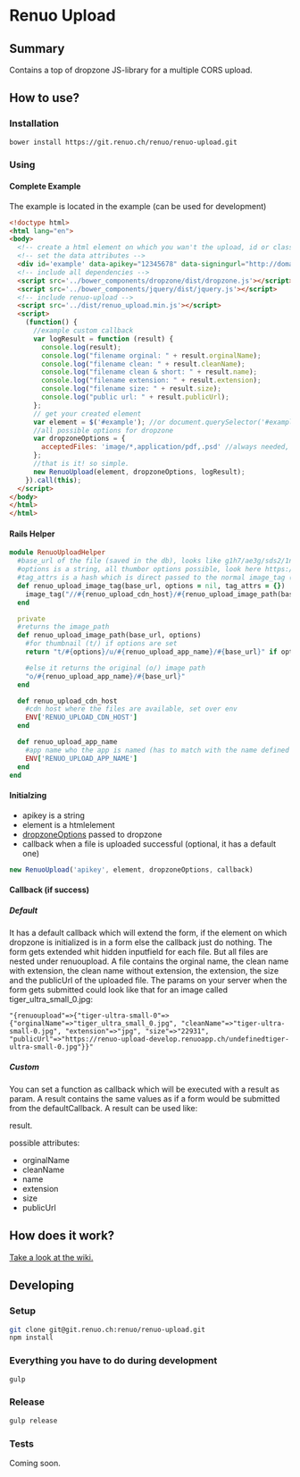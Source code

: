 # Renuo Upload

## Summary

Contains a top of dropzone JS-library for a multiple CORS upload.

## How to use?

### Installation 

```sh
bower install https://git.renuo.ch/renuo/renuo-upload.git
```

### Using

#### Complete Example

The example is located in the example (can be used for development)

```html
<!doctype html>
<html lang="en">
<body>
  <!-- create a html element on which you wan't the upload, id or class dosen't matter -->
  <!-- set the data attributes -->
  <div id='example' data-apikey="12345678" data-signingurl="http://domain/generate_policy"></div>
  <!-- include all dependencies -->
  <script src='../bower_components/dropzone/dist/dropzone.js'></script>
  <script src='../bower_components/jquery/dist/jquery.js'></script>
  <!-- include renuo-upload -->
  <script src='../dist/renuo_upload.min.js'></script>
  <script>
    (function() {
      //example custom callback
      var logResult = function (result) {
        console.log(result);
        console.log("filename orginal: " + result.orginalName);
        console.log("filename clean: " + result.cleanName);
        console.log("filename clean & short: " + result.name);
        console.log("filename extension: " + result.extension);
        console.log("filename size: " + result.size);
        console.log("public url: " + result.publicUrl);
      };
      // get your created element
      var element = $('#example'); //or document.querySelector('#example')
      //all possible options for dropzone
      var dropzoneOptions = {
        acceptedFiles: 'image/*,application/pdf,.psd' //always needed, look at http://www.dropzonejs.com/#config-acceptedFiles
      };
      //that is it! so simple.
      new RenuoUpload(element, dropzoneOptions, logResult);
    }).call(this);
  </script>
</body>
</html>
</html>
```

#### Rails Helper

```ruby
module RenuoUploadHelper
  #base_url of the file (saved in the db), looks like g1h7/ae3g/sds2/1n3h/filename
  #options is a string, all thumbor options possible, look here https://github.com/thumbor/thumbor/wiki/Usage
  #tag_attrs is a hash which is direct passed to the normal image_tag (all options like class: 'red' are possible)
  def renuo_upload_image_tag(base_url, options = nil, tag_attrs = {})
    image_tag("//#{renuo_upload_cdn_host}/#{renuo_upload_image_path(base_url, options)}", tag_attrs)
  end

  private
  #returns the image_path
  def renuo_upload_image_path(base_url, options)
    #for thumbnail (t/) if options are set
    return "t/#{options}/u/#{renuo_upload_app_name}/#{base_url}" if options

    #else it returns the original (o/) image path
    "o/#{renuo_upload_app_name}/#{base_url}"
  end

  def renuo_upload_cdn_host
    #cdn host where the files are available, set over env 
    ENV['RENUO_UPLOAD_CDN_HOST']
  end

  def renuo_upload_app_name
    #app name who the app is named (has to match with the name defined with the api_key)
    ENV['RENUO_UPLOAD_APP_NAME']
  end
end

```


#### Initialzing

* apikey is a string
* element is a htmlelement
* [dropzoneOptions](http://www.dropzonejs.com/#configuration-options) passed to dropzone
* callback when a file is uploaded successful (optional, it has a default one)

```js
new RenuoUpload('apikey', element, dropzoneOptions, callback) 
```

#### Callback (if success)

##### Default

It has a default callback which will extend the form, if the element on which dropzone is initialized is in a form else the callback just do nothing. The form gets extended whit hidden inputfield for each file. But all files are nested under renuoupload. A file contains the orginal name, the clean name with extension, the clean name without extension, the extension, the size and the publicUrl of the uploaded file. The params on your server when the form gets submitted could look like that for an image called tiger_ultra_small_0.jpg:

```
"{renuoupload"=>{"tiger-ultra-small-0"=>{"orginalName"=>"tiger_ultra_small_0.jpg", "cleanName"=>"tiger-ultra-small-0.jpg", "extension"=>"jpg", "size"=>"22931", "publicUrl"=>"https://renuo-upload-develop.renuoapp.ch/undefinedtiger-ultra-small-0.jpg"}}"
```

##### Custom 
 
You can set a function as callback which will be executed with a result as param. A result contains the same values as if a form would be submitted from the defaultCallback. A result can be used like:

result.<attribute>

possible attributes:

* orginalName
* cleanName
* name      
* extension
* size
* publicUrl

## How does it work?

[Take a look at the wiki.](https://redmine.renuo.ch/projects/upload/wiki)


## Developing


### Setup

```sh
git clone git@git.renuo.ch:renuo/renuo-upload.git
npm install
```

### Everything you have to do during development

```sh
gulp
```

### Release

```sh
gulp release
```

### Tests

Coming soon.
